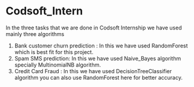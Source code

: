 # Codsoft_Intern
In the three tasks that we are done in Codsoft Internship we have used mainly three algorithms 
1. Bank customer churn prediction : In this we have used RandomForest which is best fit for this project.
2. Spam SMS prediction: In this we have used Naive_Bayes algorithm specially MultinomialNB algorithm.
3. Credit Card Fraud : In this we have used DecisionTreeClassifier algorithm you can also use RandomForest here for better accuracy.
